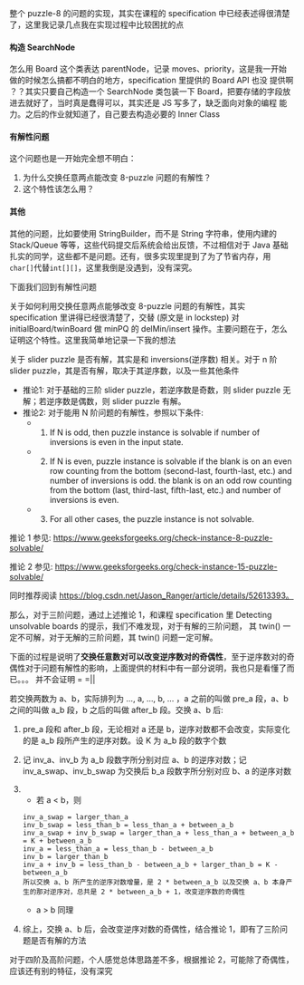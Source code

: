 整个 puzzle-8 的问题的实现，其实在课程的 specification 中已经表述得很清楚了，这里我记录几点我在实现过程中比较困扰的点

#### 构造 SearchNode

怎么用 Board 这个类表达 parentNode，记录 moves、priority，这是我一开始做的时候怎么搞都不明白的地方，specification 里提供的 Board API 也没
提供啊 ？？其实只要自己构造一个 SearchNode 类包装一下 Board，把要存储的字段放进去就好了，当时真是蠢得可以，其实还是 JS 写多了，缺乏面向对象的编程
能力。之后的作业就知道了，自己要去构造必要的 Inner Class

#### 有解性问题

这个问题也是一开始完全想不明白：
1.  为什么交换任意两点能改变 8-puzzle 问题的有解性？
2.  这个特性该怎么用？

#### 其他

其他的问题，比如要使用 StringBuilder，而不是 String 字符串，使用内建的 Stack/Queue 等等，这些代码提交后系统会给出反馈，不过相信对于 Java
基础扎实的同学，这些都不是问题。还有，很多实现里提到了为了节省内存，用`char[]`代替`int[][]`，这里我倒是没遇到，没有深究。

下面我们回到有解性问题

关于如何利用交换任意两点能够改变 8-puzzle 问题的有解性，其实 specification 里讲得已经很清楚了，交替 (原文是 in lockstep) 对
initialBoard/twinBoard 做 minPQ 的 delMin/insert 操作。主要问题在于，怎么证明这个特性。这里我简单地记录一下我的想法

关于 slider puzzle 是否有解，其实是和 inversions(逆序数) 相关。对于 n 阶 slider puzzle，其是否有解，取决于其逆序数，以及一些其他条件
* 推论1:	对于基础的三阶 slider puzzle，若逆序数是奇数，则 slider puzzle 无解；若逆序数是偶数，则 slider puzzle 有解。
* 推论2:	对于能用 N 阶问题的有解性，参照以下条件:
  * 1.	If N is odd, then puzzle instance is solvable if number of inversions is even in the input state.
  * 2.	If N is even, puzzle instance is solvable if
		    the blank is on an even row counting from the bottom (second-last, fourth-last, etc.) and number of inversions is odd.
		    the blank is on an odd row counting from the bottom (last, third-last, fifth-last, etc.) and number of inversions is even.
  * 3.	For all other cases, the puzzle instance is not solvable.

推论 1 参见: https://www.geeksforgeeks.org/check-instance-8-puzzle-solvable/

推论 2 参见: https://www.geeksforgeeks.org/check-instance-15-puzzle-solvable/

同时推荐阅读 https://blog.csdn.net/Jason_Ranger/article/details/52613393。

那么，对于三阶问题，通过上述推论 1，和课程 specification 里 Detecting unsolvable boards 的提示，我们不难发现，对于有解的三阶问题，
其 twin() 一定不可解，对于无解的三阶问题，其 twin() 问题一定可解。

下面的过程是说明了**交换任意数对可以改变逆序数对的奇偶性**，至于逆序数对的奇偶性对于问题有解性的影响，上面提供的材料中有一部分说明，我也只是看懂了而已。。。
并不会证明 = =||

若交换两数为 a、b，实际排列为 …, a, …, b, … ，a 之前的叫做 pre_a 段，a、b 之间的叫做 a_b 段，b 之后的叫做 after_b 段。交换 a、b 后:
1.	pre_a 段和 after_b 段，无论相对 a 还是 b，逆序对数都不会改变，实际变化的是 a_b 段所产生的逆序对数。设 K 为 a_b 段的数字个数
2.	记 inv_a、inv_b 为 a_b 段数字所分别对应 a、b 的逆序对数；记 inv_a_swap、inv_b_swap 为交换后 b_a 段数字所分别对应 b、a 的逆序对数
3.	
    * 若 a < b，则
    ```
    inv_a_swap = larger_than_a
    inv_b_swap = less_than_b = less_than_a + between_a_b
    inv_a_swap + inv_b_swap = larger_than_a + less_than_a + between_a_b = K + between_a_b
    inv_a = less_than_a = less_than_b - between_a_b
    inv_b = larger_than_b
    inv_a + inv_b = less_than_b - between_a_b + larger_than_b = K - between_a_b
    所以交换 a、b 所产生的逆序对数增量，是 2 * between_a_b 以及交换 a、b 本身产生的那对逆序对，总共是 2 * between_a_b + 1，改变逆序数的奇偶性
    ```
    
	  * a > b 同理
4.	综上，交换 a、b 后，会改变逆序对数的奇偶性，结合推论 1，即有了三阶问题是否有解的方法

对于四阶及高阶问题，个人感觉总体思路差不多，根据推论 2，可能除了奇偶性，应该还有别的特征，没有深究

